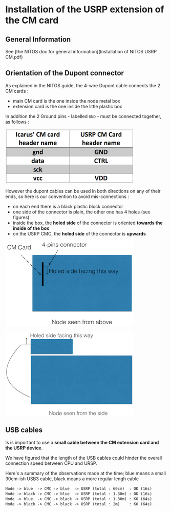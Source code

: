 # Installation of the USRP extension of the CM card

## General Information

See [the NITOS doc for general information](Installation of NITOS USRP CM.pdf)

## Orientation of the Dupont connector

As explained in the NITOS guide, the 4-wire Dupont cable connects the 2 CM cards :

 * main CM card is the one inside the node metal box
 * extension card is the one inside the little plastic box
 
In addition the 2 Ground pins  - labelled `GND` - must be connected together, as follows :

![ground to ground connection](ground-to-ground.png)

However the dupont cables can be used in both directions on any of their ends, so here is our convention to avoid mis-connections :

 * on each end there is a black plastic block connector
 * one side of the connector is plain, the other one has 4 holes (see figures)
 * inside the box, the **holed side** of the connector is oriented **towards the inside of the box**
 * on the USRP CMC, the **holed side** of the connector is **upwards**

![connector inside](connector-inside.png)

![connector usrp](connector-usrp.png)


## USB cables

Is is important to use a **small cable between the CM extension card and the USRP device**.


We have figured that the length of the USB cables could hinder the overall connection speed between CPU and URSP.

Here's a summary of the observations made at the time; blue means a small 30cm-ish USB3 cable, black means a more regular lengh cable

```
Node -> blue  -> CMC -> blue  -> USRP (total : 60cm)  : OK (16s)
Node -> black -> CMC -> blue  -> USRP (total : 1.30m) : OK (16s)
Node -> blue  -> CMC -> black -> USRP (total : 1.30m) : KO (64s)
Node -> black -> CMC -> black -> USRP (total : 2m)    : KO (64s)
```

